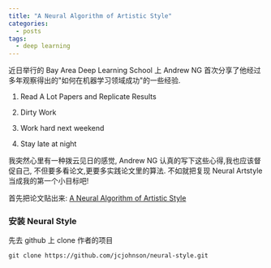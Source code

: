 ```yaml
---
title: "A Neural Algorithm of Artistic Style"
categories:
  - posts
tags:
  - deep learning
---
```


近日举行的 Bay Area Deep Learning School 上 Andrew NG 首次分享了他经过多年观察得出的"如何在机器学习领域成功"的一些经验.

1. Read A Lot Papers and Replicate Results

2. Dirty Work

3. Work hard next weekend

4. Stay late at night

我突然心里有一种拨云见日的感觉, Andrew NG 认真的写下这些心得,我也应该督促自己, 不但要多看论文,更要多实践论文里的算法.
不如就把复现 Neural Artstyle 当成我的第一个小目标吧!

首先把论文贴出来:
[A Neural Algorithm of Artistic Style](https://arxiv.org/abs/1508.06576)

### 安装 Neural Style
先去 github 上 clone 作者的项目
```
git clone https://github.com/jcjohnson/neural-style.git
```
